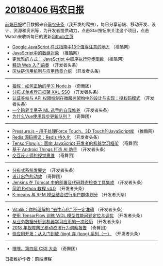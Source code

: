 # [20180406 码农日报](http://hao.caibaojian.com/date/2018/04/06)

[前端日报](http://caibaojian.com/c/news)栏目数据来自[码农头条](http://hao.caibaojian.com/)（我开发的爬虫），每日分享前端、移动开发、设计、资源和资讯等，为开发者提供动力，点击Star按钮来关注这个项目，点击Watch来收听每日的更新[Github主页](https://github.com/kujian/frontendDaily)
* [Google JavaScript 样式指南中13个值得注意的地方](http://hao.caibaojian.com/69753.html) （推酷网）
* [JavaScript中的数组对象](http://hao.caibaojian.com/69751.html) （推酷网）
* [更优雅的方式： JavaScript 中顺序执行异步函数](http://hao.caibaojian.com/69752.html) （推酷网）
* [移动 Web 入门前奏](http://hao.caibaojian.com/69759.html) （开发者头条）
* [区块链信用机制与应用场景介绍](http://hao.caibaojian.com/69760.html) （开发者头条）

***
* [狼叔：如何正确的学习 Node.js](http://hao.caibaojian.com/69803.html) （奇舞团）
* [分布式单点登录框架 XXL-SSO](http://hao.caibaojian.com/69762.html) （开发者头条）
* [认证鉴权与 API 权限控制在微服务架构中的设计与实现：授权码模式](http://hao.caibaojian.com/69758.html) （开发者头条）
* [一个跨界半吊子 ML 选手的自我修养](http://hao.caibaojian.com/69764.html) （开发者头条）
* [为什么Vue使用异步更新队列？](http://hao.caibaojian.com/69806.html) （奇舞团）

***
* [Pressure.js – 用于处理Force Touch，3D Touch的JavaScript库](http://hao.caibaojian.com/69750.html) （推酷网）
* [Redis 源码阅读：Redis 持久化](http://hao.caibaojian.com/69765.html) （开发者头条）
* [TensorFlow.js：面向 JavaScript 开发者的机器学习框架](http://hao.caibaojian.com/69807.html) （奇舞团）
* [基于 Android Things 打造 AI 助手](http://hao.caibaojian.com/69766.html) （开发者头条）
* [交互设计师的视觉思维](http://hao.caibaojian.com/69808.html) （奇舞团）

***
* [分布式系统发展史](http://hao.caibaojian.com/69767.html) （开发者头条）
* [设计出色的动效](http://hao.caibaojian.com/69809.html) （奇舞团）
* [Jenkins 在 Tomcat 中的部署及代码静态检查工具集成](http://hao.caibaojian.com/69768.html) （开发者头条）
* [简明 Python 教程 v4.0](http://hao.caibaojian.com/69757.html) （开发者头条）
* [K-means 与 RFM 模型结合进行用户群体划分](http://hao.caibaojian.com/69769.html) （开发者头条）

***
* [Vitalik：你所理解的 “去中心化” 不一定准确](http://hao.caibaojian.com/69770.html) （开发者头条）
* [使用 TensorFlow 训练 WDL 模型性能问题定位与调优](http://hao.caibaojian.com/69771.html) （开发者头条）
* [从业务数据分析到机器学习应用的一次经历](http://hao.caibaojian.com/69761.html) （开发者头条）
* [2018 年视障网民移动资讯行为洞察报告](http://hao.caibaojian.com/69804.html) （奇舞团）
* [快应用开发：从入门到放 (jing) 弃 (tong) 系列（一）](http://hao.caibaojian.com/69763.html) （开发者头条）

***
* [嘿嘿，第四届 CSS 大会](http://hao.caibaojian.com/69805.html) （奇舞团）

日报维护作者：[前端博客](http://caibaojian.com/) 